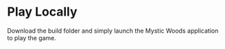 # Play Locally
Download the build folder and simply launch the Mystic Woods application to play the game. 
